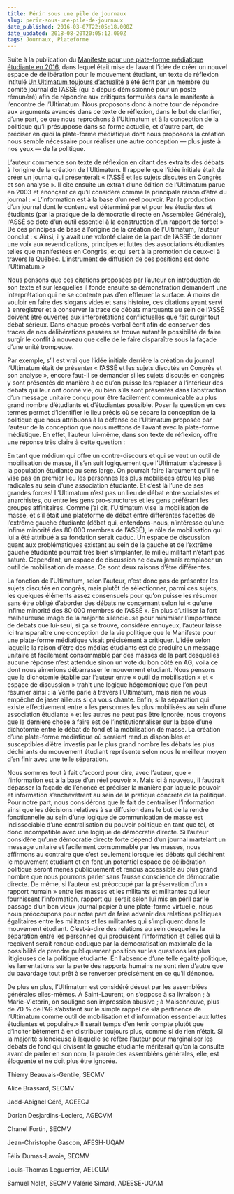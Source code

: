```yaml
---
title: Périr sous une pile de journaux
slug: perir-sous-une-pile-de-journaux
date_published: 2016-03-07T22:05:18.000Z
date_updated: 2018-08-20T20:05:12.000Z
tags: Journaux, Plateforme
---
```


Suite à la publication du [Manifeste pour une plate-forme médiatique étudiante en 2016](/manifeste-pour-une-plate-forme-mediatique-etudiante-en-2016/), dans lequel était mise de l’avant l’idée de créer un nouvel espace de délibération pour le mouvement étudiant, un texte de réflexion intitulé [Un Ultimatum toujours d’actualité](https://www.dropbox.com/s/tbnvqcm800csa86/Un%20ultimatum%20toujours%20d%27actualit%C3%A9.docx?dl=0) a été écrit par un membre du comité journal de l’ASSÉ (qui a depuis démissionné pour un poste rémunéré) afin de répondre aux critiques formulées dans le manifeste à l’encontre de l’Ultimatum. Nous proposons donc à notre tour de répondre aux arguments avancés dans ce texte de réflexion, dans le but de clarifier, d’une part, ce que nous reprochons à l’Ultimatum et à la conception de la politique qu’il présuppose dans sa forme actuelle, et d’autre part, de préciser en quoi la plate-forme médiatique dont nous proposons la création nous semble nécessaire pour réaliser une autre conception — plus juste à nos yeux — de la politique.

L’auteur commence son texte de réflexion en citant des extraits des débats à l’origine de la création de l’Ultimatum. Il rappelle que l’idée initiale était de créer un journal qui présenterait « l’ASSÉ et les sujets discutés en Congrès et son analyse ». Il cite ensuite un extrait d’une édition de l’Ultimatum parue en 2003 et énonçant ce qu’il considère comme la principale raison d’être du journal : « L’information est à la base d’un réel pouvoir. Par la production d’un journal dont le contenu est déterminé par et pour les étudiantes et étudiants (par la pratique de la démocratie directe en Assemblée Générale), l’ASSÉ se dote d’un outil essentiel à la construction d’un rapport de force! » De ces principes de base à l’origine de la création de l’Ultimatum, l’auteur conclut : « Ainsi, il y avait une volonté claire de la part de l’ASSÉ de donner une voix aux revendications, principes et luttes des associations étudiantes telles que manifestées en Congrès, et qui sert à la promotion de ceux-ci à travers le Québec. L’instrument de diffusion de ces positions est donc l’Ultimatum.»

Nous pensons que ces citations proposées par l’auteur en introduction de son texte et sur lesquelles il fonde ensuite sa démonstration demandent une interprétation qui ne se contente pas d’en effleurer la surface. À moins de vouloir en faire des slogans vides et sans histoire, ces citations ayant servi à enregistrer et à conserver la trace de débats marquants au sein de l’ASSÉ doivent être ouvertes aux interprétations conflictuelles que fait surgir tout débat sérieux. Dans chaque procès-verbal écrit afin de conserver des traces de nos délibérations passées se trouve autant la possibilité de faire surgir le conflit à nouveau que celle de le faire disparaître sous la façade d’une unité trompeuse.

Par exemple, s’il est vrai que l’idée initiale derrière la création du journal l’Ultimatum était de présenter « l’ASSÉ et les sujets discutés en Congrès et son analyse », encore faut-il se demander si les sujets discutés en congrès y sont présentés de manière à ce qu’on puisse les replacer à l’intérieur des débats qui leur ont donné vie, ou bien s’ils sont présentés dans l’abstraction d’un message unitaire conçu pour être facilement communicable au plus grand nombre d’étudiants et d’étudiantes possible. Poser la question en ces termes permet d’identifier le lieu précis où se sépare la conception de la politique que nous attribuons à la défense de l’Ultimatum proposée par l’auteur de la conception que nous mettons de l’avant avec la plate-forme médiatique. En effet, l’auteur lui-même, dans son texte de réflexion, offre une réponse très claire à cette question :

En tant que médium qui offre un contre-discours et qui se veut un outil de mobilisation de masse, il s’en suit logiquement que l’Ultimatum s’adresse à la population étudiante au sens large. On pourrait faire l’argument qu’il ne vise pas en premier lieu les personnes les plus mobilisées et/ou les plus radicales au sein d’une association étudiante. Et c’est là l’une de ses grandes forces! L’Ultimatum n’est pas un lieu de débat entre socialistes et anarchistes, ou entre les gens pro-structures et les gens préférant les groupes affinitaires. Comme j’ai dit, l’Ultimatum vise la mobilisation de masse, et s’il était une plateforme de débat entre différentes facettes de l’extrême gauche étudiante (débat qui, entendons-nous, n’intéresse qu’une infime minorité des 80 000 membres de l’ASSÉ), le rôle de mobilisation qui lui a été attribué à sa fondation serait caduc. Un espace de discussion quant aux problématiques existant au sein de la gauche et de l’extrême gauche étudiante pourrait très bien s’implanter, le milieu militant n’étant pas saturé. Cependant, un espace de discussion ne devra jamais remplacer un outil de mobilisation de masse. Ce sont deux raisons d’être différentes.

La fonction de l’Ultimatum, selon l’auteur, n’est donc pas de présenter les sujets discutés en congrès, mais plutôt de sélectionner, parmi ces sujets, les quelques éléments assez consensuels pour qu’on puisse les résumer sans être obligé d’aborder des débats ne concernant selon lui « qu’une infime minorité des 80 000 membres de l’ASSÉ ». En plus d’utiliser la fort malheureuse image de la majorité silencieuse pour minimiser l’importance de débats que lui-seul, si ça se trouve, considère ennuyeux, l’auteur laisse ici transparaître une conception de la vie politique que le Manifeste pour une plate-forme médiatique visait précisément à critiquer. L’idée selon laquelle la raison d’être des médias étudiants est de produire un message unitaire et facilement consommable par des masses de la part desquelles aucune réponse n’est attendue sinon un vote du bon côté en AG, voilà ce dont nous aimerions débarrasser le mouvement étudiant. Nous pensons que la dichotomie établie par l‘auteur entre « outil de mobilisation » et « espace de discussion » trahit une logique hégémonique que l’on peut résumer ainsi : la Vérité parle à travers l’Ultimatum, mais rien ne vous empêche de jaser ailleurs si ça vous chante. Enfin, si la séparation qui existe effectivement entre « les personnes les plus mobilisées au sein d’une association étudiante » et les autres ne peut pas être ignorée, nous croyons que la dernière chose à faire est de l’institutionnaliser sur la base d’une dichotomie entre le débat de fond et la mobilisation de masse. La création d’une plate-forme médiatique où seraient rendus disponibles et susceptibles d’être investis par le plus grand nombre les débats les plus déchirants du mouvement étudiant représente selon nous le meilleur moyen d’en finir avec une telle séparation.

Nous sommes tout à fait d’accord pour dire, avec l’auteur, que « l’information est à la base d’un réel pouvoir ». Mais ici à nouveau, il faudrait dépasser la façade de l’énoncé et préciser la manière par laquelle pouvoir et information s’enchevêtrent au sein de la pratique concrète de la politique. Pour notre part, nous considérons que le fait de centraliser l’information ainsi que les décisions relatives à sa diffusion dans le but de la rendre fonctionnelle au sein d’une logique de communication de masse est indissociable d’une centralisation du pouvoir politique en tant que tel, et donc incompatible avec une logique de démocratie directe. Si l’auteur considère qu’une démocratie directe forte dépend d’un journal martelant un message unitaire et facilement consommable par les masses, nous affirmons au contraire que c’est seulement lorsque les débats qui déchirent le mouvement étudiant et en font un potentiel espace de délibération politique seront menés publiquement et rendus accessible au plus grand nombre que nous pourrons parler sans fausse conscience de démocratie directe. De même, si l’auteur est préoccupé par la préservation d’un « rapport humain » entre les masses et les militants et militantes qui leur fournissent l’information, rapport qui serait selon lui mis en péril par le passage d’un bon vieux journal papier à une plate-forme virtuelle, nous nous préoccupons pour notre part de faire advenir des relations politiques égalitaires entre les militants et les militantes qui s’impliquent dans le mouvement étudiant. C’est-à-dire des relations au sein desquelles la séparation entre les personnes qui produisent l’information et celles qui la reçoivent serait rendue caduque par la démocratisation maximale de la possibilité de prendre publiquement position sur les questions les plus litigieuses de la politique étudiante. En l’absence d’une telle égalité politique, les lamentations sur la perte des rapports humains ne sont rien d’autre que du bavardage tout prêt à se renverser précisément en ce qu’il dénonce.

De plus en plus, l’Ultimatum est considéré désuet par les assemblées générales elles-mêmes. À Saint-Laurent, on s’oppose à sa livraison ; à Marie-Victorin, on souligne son impression abusive ; à Maisonneuve, plus de 70 % de l’AG s’abstient sur le simple rappel de «la pertinence de l’Ultimatum comme outil de mobilisation et d’information essentiel aux luttes étudiantes et populaire.» Il serait temps d’en tenir compte plutôt que d’inciter bêtement à en distribuer toujours plus, comme si de rien n’était. Si la majorité silencieuse à laquelle se réfère l’auteur pour marginaliser les débats de fond qui divisent la gauche étudiante mériterait qu’on la consulte avant de parler en son nom, la parole des assemblées générales, elle, est éloquente et ne doit plus être ignorée. 

Thierry Beauvais-Gentile, SECMV

Alice Brassard, SECMV

Jadd-Abigael Céré, AGEECJ

Dorian Desjardins-Leclerc, AGECVM

Chanel Fortin, SECMV

Jean-Christophe Gascon, AFESH-UQAM

Félix Dumas-Lavoie, SECMV

Louis-Thomas Leguerrier, AELCUM

Samuel Nolet, SECMV
Valérie Simard, ADEESE-UQAM
